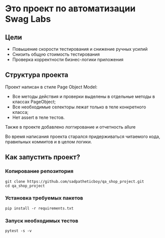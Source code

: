 # Это проект по автоматизации Swag Labs

## Цели

- Повышение скорости тестирования и снижение ручных усилий
- Снизить общую стоимость тестирования
- Проверка корректности бизнес-логики приложения

## Структура проекта

Проект написан в стиле Page Object Model:

- Все методы действия и проверки выделены в отдельные методы в классах PageObject;
- Все необходимые селекторы лежат только в теле конкретного класса;
- Нет assert в теле тестов.

Также в проекте добавлено логгирование и отчетность allure

Во время написания проекта старался придерживаться читаемого кода, правильных коммитов и в целом логики.

## Как запустить проект?

### Копирование репозитория

```
git clone https://github.com/sadpatheticboy/qa_shop_project.git
cd qa_shop_project
```

### Установка требуемых пакетов

```
pip install -r requirements.txt 
```

### Запуск необходимых тестов

```
pytest -s -v
```